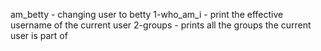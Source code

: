 am_betty - changing user to betty
1-who_am_i - print the effective username of the current user
2-groups - prints all the groups the current user is part of
